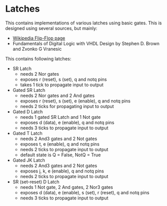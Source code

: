 # Latches

This contains implementations of various latches using basic gates.
This is designed using several sources, but mainly:

- [Wikipedia Flip-Flop page](<https://en.wikipedia.org/wiki/Flip-flop_(electronics)>)
- Fundamentals of Digital Logic with VHDL Design by Stephen D. Brown and Zvonko G Vranesic

This contains following latches:

- SR Latch
  - needs 2 Nor gates
  - exposes r (reset), s (set), q and notq pins
  - takes 1 tick to propagate input to output
- Gated SR Latch
  - needs 2 Nor gates and 2 And gates
  - exposes r (reset), s (set), e (enable), q and notq pins
  - needs 2 ticks for propagating input to output
- Gated D Latch
  - needs 1 gated SR Latch and 1 Not gate
  - exposes d (data), e (enable), q and notq pins
  - needs 3 ticks to propagate input to output
- Gated T Latch
  - needs 2 And3 gates and 2 Not gates
  - exposes t, e (enable), q and notq pins
  - needs 2 ticks to propagate input to output
  - default state is Q = False, NotQ = True
- Gated JK Latch
  - needs 2 And3 gates and 2 Not gates
  - exposes j, k, e (enable), q and notq pins
  - needs 2 ticks to propagate input to output
- SR (set-reset) D Latch
  - needs 1 Not gate, 2 And gates, 2 Nor3 gates
  - exposes d (data), e (enable), s (set), r (reset), q and notq pins
  - needs 3 ticks to propagate input to output
